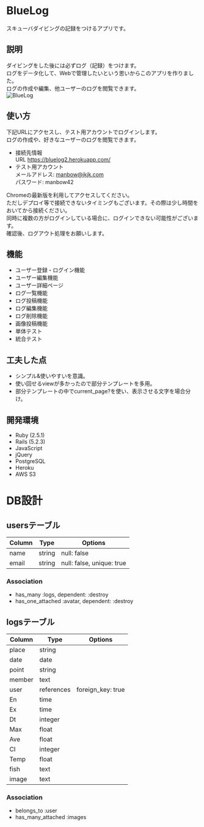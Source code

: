 
# BlueLog

スキューバダイビングの記録をつけるアプリです。

## 説明

ダイビングをした後には必ずログ（記録）をつけます。  
ログをデータ化して、Webで管理したいという思いからこのアプリを作りました。  
ログの作成や編集、他ユーザーのログを閲覧できます。  
![BlueLog](https://gyazo.com/8b36b52fbb7b7500a3ede8ae98252f5d.png)
## 使い方

下記URLにアクセスし、テスト用アカウントでログインします。  
ログの作成や、好きなユーザーのログを閲覧できます。

- 接続先情報  
URL https://bluelog2.herokuapp.com/
- テスト用アカウント  
メールアドレス: manbow@jkjk.com  
パスワード: manbow42

Chromeの最新版を利用してアクセスしてください。  
ただしデプロイ等で接続できないタイミングもございます。その際は少し時間をおいてから接続ください。  
同時に複数の方がログインしている場合に、ログインできない可能性がございます。  
確認後、ログアウト処理をお願いします。


## 機能

- ユーザー登録・ログイン機能
- ユーザー編集機能
- ユーザー詳細ページ
- ログ一覧機能
- ログ投稿機能
- ログ編集機能
- ログ削除機能
- 画像投稿機能
- 単体テスト
- 統合テスト

## 工夫した点
- シンプル&使いやすいを意識。
- 使い回せるviewが多かったので部分テンプレートを多用。
- 部分テンプレートの中でcurrent_page?を使い、表示させる文字を場合分け。


## 開発環境

- Ruby (2.5.1)
- Rails (5.2.3)
- JavaScript
- jQuery
- PostgreSQL
- Heroku
- AWS S3


# DB設計

## usersテーブル

|Column|Type|Options|
|------|----|-------|
|name|string|null: false|
|email|string|null: false, unique: true|

### Association
- has_many :logs, dependent: :destroy
- has_one_attached :avatar, dependent: :destroy

## logsテーブル

|Column|Type|Options|
|------|----|-------|
|place|string||
|date|date||
|point|string||
|member|text||
|user|references|foreign_key: true|
|En|time||
|Ex|time||
|Dt|integer||
|Max|float||
|Ave|float||
|Cl|integer||
|Temp|float||
|fish|text||
|image|text||

### Association
- belongs_to :user
- has_many_attached :images
